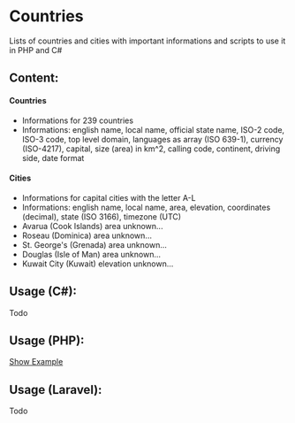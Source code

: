 # Countries
Lists of countries and cities with important informations and scripts to use it in PHP and C#

## Content:
#### Countries
- Informations for 239 countries
- Informations: english name, local name, official state name, ISO-2 code, ISO-3 code, top level domain, languages as array (ISO 639-1), currency (ISO-4217), capital, size (area) in km^2, calling code, continent, driving side, date format

#### Cities
- Informations for capital cities with the letter A-L
- Informations: english name, local name, area, elevation, coordinates (decimal), state (ISO 3166), timezone (UTC)
- Avarua (Cook Islands) area unknown...
- Roseau (Dominica) area unknown...
- St. George's (Grenada) area unknown...
- Douglas (Isle of Man) area unknown...
- Kuwait City (Kuwait) elevation unknown...

## Usage (C#):
Todo

## Usage (PHP):
[Show Example](./src/examples/php/index.php)

## Usage (Laravel):
Todo
